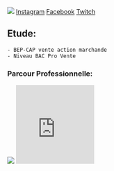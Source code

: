
  <p><img src= "https://image-uniservice.linternaute.com/image/150/1389758640/11742809.jpg">
  <a href="https://www.instagram.com/azekiell/">Instagram</a>
  <a href="https://www.facebook.com/beauvallet.julien">Facebook</a>
  <a href="https://www.twitch.tv/djub0otv">Twitch</a></p>

  
<h2>Etude:</h2>

    - BEP-CAP vente action marchande
    - Niveau BAC Pro Vente
   
  <h3>Parcour Professionnelle:</h3>
<main>
   <title>Armée de l'Air:</title>
     
   <p><img src= "https://a4-images.myspacecdn.com/images04/8/c3f4ffcffe274591b6ae50a3f2e1cce5/full.jpg">
   <iframe src="https://giphy.com/embed/9P94yLRR2R4LFNNXIg" width="180" height="180" frameBorder="0" class="giphy-embed" allowFullScreen> 
   </p> 
 <p><iframe src="https://giphy.com/embed/ZcZOj4q60MNsQ" width="180" height="180" frameBorder="0" class="giphy-embed" allowFullScreen></p>

</main>
